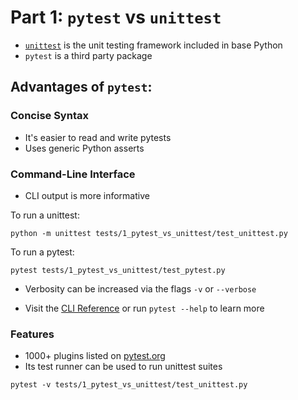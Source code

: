 # Part 1: `pytest` vs `unittest` 
* [`unittest`](https://docs.python.org/3/library/unittest.html) is the unit testing framework included in base Python
* `pytest` is a third party package
  
## Advantages of `pytest`:
### Concise Syntax
* It's easier to read and write pytests
* Uses generic Python asserts

### Command-Line Interface
* CLI output is more informative

To run a unittest:
```
python -m unittest tests/1_pytest_vs_unittest/test_unittest.py
```

To run a pytest:
```
pytest tests/1_pytest_vs_unittest/test_pytest.py
```
* Verbosity can be increased via the flags `-v` or `--verbose`

* Visit the [CLI Reference](https://docs.pytest.org/en/7.4.x/reference/reference.html#command-line-flags) or run `pytest --help` to learn more

### Features
* 1000+ plugins listed on [pytest.org](https://docs.pytest.org/en/7.4.x/reference/plugin_list.html)
* Its test runner can be used to run unittest suites
```
pytest -v tests/1_pytest_vs_unittest/test_unittest.py
```